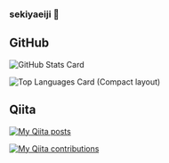 ### sekiyaeiji 👋

<!--
**sekiyaeiji/sekiyaeiji** is a ✨ _special_ ✨ repository because its `README.md` (this file) appears on your GitHub profile.

Here are some ideas to get you started:

- 🔭 I’m currently working on ...
- 🌱 I’m currently learning ...
- 👯 I’m looking to collaborate on ...
- 🤔 I’m looking for help with ...
- 💬 Ask me about ...
- 📫 How to reach me: ...
- 😄 Pronouns: ...
- ⚡ Fun fact: ...
-->

## GitHub

![GitHub Stats Card](https://github-readme-stats.vercel.app/api?username=sekiyaeiji)

![Top Languages Card (Compact layout)](https://github-readme-stats.vercel.app/api/top-langs/?username=sekiyaeiji&layout=compact)

## Qiita

[![My Qiita posts](https://qiita-badge.apiapi.app/s/ag3_product/posts.svg)](http://qiita.com/ag3_product)


[![My Qiita contributions](https://qiita-badge.apiapi.app/s/ag3_product/contributions.svg)](http://qiita.com/ag3_product)
